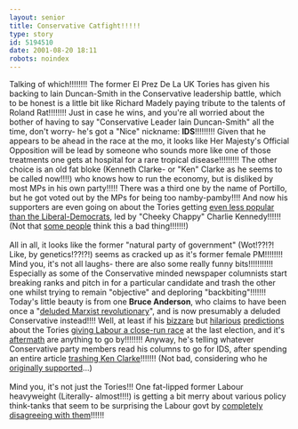 ```yaml
---
layout: senior
title: Conservative Catfight!!!!!
type: story
id: 5194510
date: 2001-08-20 18:11
robots: noindex
---
```

Talking of which!!!!!!!! The former El Prez De La UK Tories has given his backing to Iain Duncan-Smith in the Conservative leadership battle, which to be honest is a little bit like Richard Madely paying tribute to the talents of Roland Rat!!!!!!!! Just in case he wins, and you're all worried about the bother of having to say "Conservative Leader Iain Duncan-Smith" all the time, don't worry- he's got a "Nice" nickname: <b>IDS</b>!!!!!!!!! Given that he appears to be ahead in the race at the mo, it looks like Her Majesty's Official Opposition will be lead by someone who sounds more like one of those treatments one gets at hospital for a rare tropical disease!!!!!!!!! The other choice is an old fat bloke (Kenneth Clarke- or "Ken" Clarke as he seems to be called now!!!!) who knows how to run the economy, but is disliked by most MPs in his own party!!!!! There was a third one by the name of Portillo, but he got voted out by the MPs for being too namby-pamby!!!! And now his supporters are even going on about the Tories getting <a href="http://news.independent.co.uk/uk/politics/story.jsp?dir=62&amp;story=89631&amp;host=3&amp;printable=1">even less popular than the Liberal-Democrats</a>, led by "Cheeky Chappy" Charlie Kennedy!!!!!! (Not that <a href="http://argument.independent.co.uk/leading_articles/story.jsp?dir=141&amp;story=89538&amp;host=6&amp;printable=1">some people</a> think this a bad thing!!!!!!!)<br/> <br/>All in all, it looks like the former "natural party of government" (Wot!??!?! Like, by genetics!??!?!) seems as cracked up as it's former female PM!!!!!!!! Mind you, it's not all laughs- there are also some really funny bits!!!!!!!!!!! Especially as some of the Conservative minded newspaper columnists start breaking ranks and pitch in for a particular candidate and trash the other one whilst trying to remain "objective" and deploring "backbiting"!!!!!!! Today's little beauty is from one <b>Bruce Anderson</b>, who claims to have been once a "<a href="http://argument.independent.co.uk/regular_columnists/bruce_anderson/story.jsp?dir=149&amp;story=69470&amp;host=6&amp;printable=1">deluded Marxist revolutionary</a>", and is now presumably a deluded Conservative instead!!!! Well, at least if his <a href="http://argument.independent.co.uk/regular_columnists/bruce_anderson/story.jsp?dir=149&amp;story=42024&amp;host=6&amp;printable=1">bizzare</a> but <a href="http://argument.independent.co.uk/regular_columnists/bruce_anderson/story.jsp?dir=149&amp;story=62846&amp;host=6&amp;printable=1">hilarious</a> <a href="http://argument.independent.co.uk/regular_columnists/bruce_anderson/story.jsp?dir=149&amp;story=71967&amp;host=6&amp;printable=1">predictions</a> about the Tories <a href="http://argument.independent.co.uk/regular_columnists/bruce_anderson/story.jsp?dir=149&amp;story=74901&amp;host=6&amp;printable=1">giving Labour a close-run race</a> at the last election, and it's <a href="http://argument.independent.co.uk/regular_columnists/bruce_anderson/story.jsp?dir=149&amp;story=60903&amp;host=6&amp;printable=1">aftermath</a> are anything to go by!!!!!!!! Anyway, he's telling whatever Conservative party members read his columns to go for IDS, after spending an entire article <a href="http://argument.independent.co.uk/regular_columnists/bruce_anderson/story.jsp?dir=149&amp;story=89543&amp;host=6&amp;printable=1">trashing Ken Clarke</a>!!!!!!! (Not bad, considering who he <a href="http://argument.independent.co.uk/regular_columnists/bruce_anderson/story.jsp?dir=149&amp;story=77326&amp;host=6&amp;printable=1">originally supported</a>...)<br/> <br/>Mind you, it's not just the Tories!!! One fat-lipped former Labour heavyweight (Literally- almost!!!!) is getting a bit merry about various policy think-tanks that seem to be surprising the Labour govt by <a href="http://www.guardian.co.uk/Columnists/Column/0,5673,539591,00.html">completely disagreeing with them</a>!!!!!!